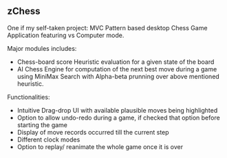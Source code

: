 zChess
-
One if my self-taken project: MVC Pattern based desktop Chess Game Application featuring vs Computer mode.

Major modules includes:
- Chess-board score Heuristic evaluation for a given state of the board
- AI Chess Engine for computation of the next best move during a game using MiniMax Search with Alpha-beta prunning over above mentioned heuristic.

Functionalities:
- Intuitive Drag-drop UI with available plausible moves being highlighted
- Option to allow undo-redo during a game, if checked that option before starting the game
- Display of move records occurred till the current step
- Different clock modes
- Option to replay/ reanimate the whole game once it is over


